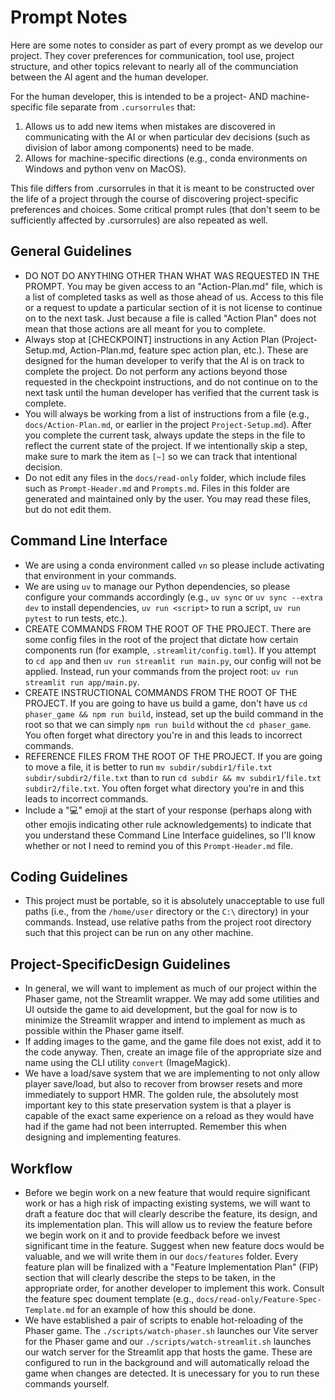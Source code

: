 # Prompt Notes

Here are some notes to consider as part of every prompt as we develop our project. They cover preferences for communication, tool use, project structure, and other topics relevant to nearly all of the communciation between the AI agent and the human developer.

For the human developer, this is intended to be a project- AND machine-specific file separate from `.cursorrules` that:

1. Allows us to add new items when mistakes are discovered in communicating with the AI or when particular dev decisions (such as division of labor among components) need to be made.
2. Allows for machine-specific directions (e.g., conda environments on Windows and python venv on MacOS).

This file differs from .cursorrules in that it is meant to be constructed over the life of a project through the course of discovering project-specific preferences and choices. Some critical prompt rules (that don't seem to be sufficiently affected by .cursorrules) are also repeated as well.

## General Guidelines
- DO NOT DO ANYTHING OTHER THAN WHAT WAS REQUESTED IN THE PROMPT. You may be given access to an "Action-Plan.md" file, which is a list of completed tasks as well as those ahead of us. Access to this file or a request to update a particular section of it is not license to continue on to the next task. Just because a file is called "Action Plan" does not mean that those actions are all meant for you to complete.
- Always stop at [CHECKPOINT] instructions in any Action Plan (Project-Setup.md, Action-Plan.md, feature spec action plan, etc.). These are designed for the human developer to verify that the AI is on track to complete the project. Do not perform any actions beyond those requested in the checkpoint instructions, and do not continue on to the next task until the human developer has verified that the current task is complete.
- You will always be working from a list of instructions from a file (e.g., `docs/Action-Plan.md`, or earlier in the project `Project-Setup.md`). After you complete the current task, always update the steps in the file to reflect the current state of the project. If we intentionally skip a step, make sure to mark the item as `[~]` so we can track that intentional decision.
- Do not edit any files in the `docs/read-only` folder, which include files such as `Prompt-Header.md` and `Prompts.md`. Files in this folder are generated and maintained only by the user. You may read these files, but do not edit them.

## Command Line Interface
- We are using a conda environment called `vn` so please include activating that environment in your commands.
- We are using `uv` to manage our Python dependencies, so please configure your commands accordingly (e.g., `uv sync` or `uv sync --extra dev` to install dependencies, `uv run <script>` to run a script, `uv run pytest` to run tests, etc.).
- CREATE COMMANDS FROM THE ROOT OF THE PROJECT. There are some config files in the root of the project that dictate how certain components run (for example, `.streamlit/config.toml`). If you attempt to `cd app` and then `uv run streamlit run main.py`, our config will not be applied. Instead, run your commands from the project root: `uv run streamlit run app/main.py`.
- CREATE INSTRUCTIONAL COMMANDS FROM THE ROOT OF THE PROJECT. If you are going to have us build a game, don't have us `cd phaser_game && npm run build`, instead, set up the build command in the root so that we can simply `npm run build` without the `cd phaser_game`. You often forget what directory you're in and this leads to incorrect commands.
- REFERENCE FILES FROM THE ROOT OF THE PROJECT. If you are going to move a file, it is better to run `mv subdir/subdir1/file.txt subdir/subdir2/file.txt` than to run `cd subdir && mv subdir1/file.txt subdir2/file.txt`. You often forget what directory you're in and this leads to incorrect commands.
- Include a "💻" emoji at the start of your response (perhaps along with other emojis indicating other rule acknowledgements) to indicate that you understand these Command Line Interface guidelines, so I'll know whether or not I need to remind you of this `Prompt-Header.md` file.

## Coding Guidelines
- This project must be portable, so it is absolutely unacceptable to use full paths (i.e., from the `/home/user` directory or the `C:\` directory) in your commands.  Instead, use relative paths from the project root directory such that this project can be run on any other machine.

## Project-SpecificDesign Guidelines
- In general, we will want to implement as much of our project within the Phaser game, not the Streamlit wrapper.  We may add some utilities and UI outside the game to aid development, but the goal for now is to minimize the Streamlit wrapper and intend to implement as much as possible within the Phaser game itself.
- If adding images to the game, and the game file does not exist, add it to the code anyway. Then, create an image file of the appropriate size and name using the CLI utility `convert` (ImageMagick).
- We have a load/save system that we are implementing to not only allow player save/load, but also to recover from browser resets and more immediately to support HMR.  The golden rule, the absolutely most important key to this state preservation system is that a player is capable of the exact same experience on a reload as they would have had if the game had not been interrupted. Remember this when designing and implementing features.

## Workflow
- Before we begin work on a new feature that would require significant work or has a high risk of impacting existing systems, we will want to draft a feature doc that will clearly describe the feature, its design, and its implementation plan.  This will allow us to review the feature before we begin work on it and to provide feedback before we invest significant time in the feature. Suggest when new feature docs would be valuable, and we will write them in our `docs/features` folder. Every feature plan will be finalized with a "Feature Implementation Plan" (FIP) section that will clearly describe the steps to be taken, in the appropriate order, for another developer to implement this work. Consult the feature spec doument template (e.g., `docs/read-only/Feature-Spec-Template.md` for an example of how this should be done.
- We have established a pair of scripts to enable hot-reloading of the Phaser game.  The `./scripts/watch-phaser.sh` launches our Vite server for the Phaser game and our `./scripts/watch-streamlit.sh` launches our watch server for the Streamlit app that hosts the game. These are configured to run in the background and will automatically reload the game when changes are detected. It is unecessary for you to run these commands yourself.
